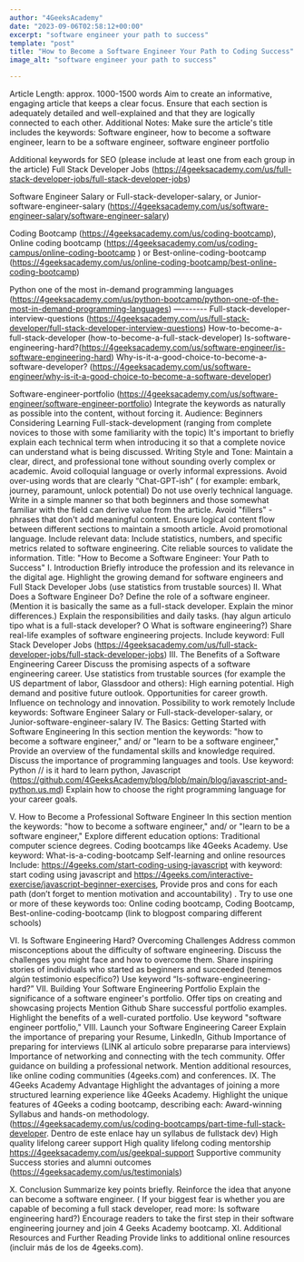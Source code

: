 ```yaml
---
author: "4GeeksAcademy"
date: "2023-09-06T02:58:12+00:00"
excerpt: "software engineer your path to success"
template: "post"
title: "How to Become a Software Engineer Your Path to Coding Success"
image_alt: "software engineer your path to success"

---
```


Article Length: approx. 1000-1500 words
Aim to create an informative, engaging article that keeps a clear focus.
Ensure that each section is adequately detailed and well-explained and that they are logically connected to each other.
Additional Notes:
Make sure the article's title includes the keywords: Software engineer, how to become a software engineer, learn to be a software engineer, software engineer portfolio


Additional keywords for SEO (please include at least one from each group  in the article)
Full Stack Developer Jobs (https://4geeksacademy.com/us/full-stack-developer-jobs/full-stack-developer-jobs)


Software Engineer Salary or Full-stack-developer-salary, or Junior-software-engineer-salary (https://4geeksacademy.com/us/software-engineer-salary/software-engineer-salary)


Coding Bootcamp (https://4geeksacademy.com/us/coding-bootcamp), Online coding bootcamp (https://4geeksacademy.com/us/coding-campus/online-coding-bootcamp ) or Best-online-coding-bootcamp (https://4geeksacademy.com/us/online-coding-bootcamp/best-online-coding-bootcamp)




Python one of the most in-demand programming languages
(https://4geeksacademy.com/us/python-bootcamp/python-one-of-the-most-in-demand-programming-languages)
—-------
Full-stack-developer-interview-questions (https://4geeksacademy.com/us/full-stack-developer/full-stack-developer-interview-questions)
How-to-become-a-full-stack-developer (how-to-become-a-full-stack-developer)
Is-software-engineering-hard?(https://4geeksacademy.com/us/software-engineer/is-software-engineering-hard)
Why-is-it-a-good-choice-to-become-a-software-developer? (https://4geeksacademy.com/us/software-engineer/why-is-it-a-good-choice-to-become-a-software-developer)

Software-engineer-portfolio (https://4geeksacademy.com/us/software-engineer/software-engineer-portfolio)
Integrate the keywords as naturally as possible  into the content, without forcing it.
Audience: Beginners Considering Learning Full-stack-development (ranging from complete novices to those with some familiarity with the topic)
It's important to briefly explain each technical term when introducing it so that a complete novice can understand what is being discussed.
Writing Style and Tone:
Maintain a clear, direct, and professional tone without sounding overly complex or academic.
Avoid colloquial language or overly informal expressions.
Avoid over-using words that are clearly “Chat-GPT-ish” ( for example: embark, journey, paramount, unlock potential)
Do not use overly technical language. Write in a simple manner so that both beginners and those somewhat familiar with the field can derive value from the article.
Avoid "fillers" - phrases that don't add meaningful content.
Ensure logical content flow between different sections to maintain a smooth article.
Avoid promotional language.
Include relevant data:
Include statistics, numbers, and specific metrics related to software engineering.
Cite reliable sources to validate the information.
Title: "How to Become a Software Engineer: Your Path to Success"
I. Introduction
Briefly introduce the profession and its relevance in the digital age.
Highlight the growing demand for software engineers and Full Stack Developer Jobs  (use statistics from trustable sources)
II. What Does a Software Engineer Do?
Define the role of a software engineer. (Mention it is basically the same as a full-stack developer. Explain the minor differences.)
Explain the responsibilities and daily tasks. (hay algun articulo tipo what is a full-stack developer? O What is software engineering?)
Share real-life examples of software engineering projects.
Include keyword: Full Stack Developer Jobs (https://4geeksacademy.com/us/full-stack-developer-jobs/full-stack-developer-jobs)
III. The Benefits of a Software Engineering Career
Discuss the promising aspects of a software engineering career. Use statistics from trustable sources (for example the US department of labor, Glassdoor and others):
High earning potential.
High demand and positive future outlook.
Opportunities for career growth.
Influence on technology and innovation.
Possibility to work remotely
Include keywords: Software Engineer Salary or Full-stack-developer-salary, or Junior-software-engineer-salary 
IV. The Basics: Getting Started with Software Engineering
In this section mention the keywords: "how to become a software engineer," and/ or "learn to be a software engineer,"
Provide an overview of the fundamental skills and knowledge required.
Discuss the importance of programming languages and tools. Use keyword: Python // is it hard to learn python, Javascript (https://github.com/4GeeksAcademy/blog/blob/main/blog/javascript-and-python.us.md)
Explain how to choose the right programming language for your career goals.

V.  How to Become a Professional Software Engineer
In this section mention the keywords: "how to become a software engineer," and/ or "learn to be a software engineer,"
Explore different education options:
Traditional computer science degrees.
Coding bootcamps like 4Geeks Academy. Use keyword: What-is-a-coding-bootcamp
Self-learning and online resources Include: https://4geeks.com/start-coding-using-javascript with keyword: start coding using javascript and  https://4geeks.com/interactive-exercise/javascript-beginner-exercises, Provide pros and cons for each path (don’t forget to mention motivation and accountability) .
Try to use one or more of these keywords too: Online coding bootcamp, Coding Bootcamp, Best-online-coding-bootcamp (link to blogpost comparing different schools)

VI. Is Software Engineering Hard? Overcoming Challenges
Address common misconceptions about the difficulty of software engineering.
Discuss the challenges you might face and how to overcome them.
Share inspiring stories of individuals who started as beginners and succeeded (tenemos algún testimonio específico?)
Use keyword “Is-software-engineering-hard?”
VII. Building Your Software Engineering Portfolio
Explain the significance of a software engineer's portfolio.
Offer tips on creating and showcasing projects 
Mention Github
Share successful portfolio examples.
Highlight the benefits of a well-curated portfolio.
Use keyword "software engineer portfolio," 
VIII. Launch your Software Engineering Career
Explain the importance of preparing your Resume, LinkedIn, Github
Importance of preparing for interviews (LINK al articulo sobre prepararse para interviews)
Importance of networking and connecting with the tech community.
Offer guidance on building a professional network.
Mention additional resources, like online coding communities (4geeks.com) and conferences.
IX. The 4Geeks Academy Advantage
Highlight the advantages of joining a more structured learning experience like 4Geeks Academy. Highlight the unique features of 4Geeks  a coding bootcamp, describing each:
Award-winning Syllabus and hands-on methodology. (https://4geeksacademy.com/us/coding-bootcamps/part-time-full-stack-developer. Dentro de este enlace hay un syllabus de fullstack dev) 
High quality lifelong career support
High quality lifelong coding mentorship https://4geeksacademy.com/us/geekpal-support
Supportive community
Success stories and alumni outcomes (https://4geeksacademy.com/us/testimonials)

X. Conclusion
Summarize key points briefly.
Reinforce the idea that anyone can become a software engineer. ( If  your biggest fear is whether you are capable of becoming a full stack developer, read more: Is software engineering hard?)
Encourage readers to take the first step in their software engineering journey and join 4 Geeks Academy bootcamp. 
XI. Additional Resources and Further Reading
Provide links to additional online resources (incluir más de los de 4geeks.com).


